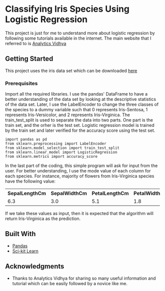 # Classifying Iris Species Using Logistic Regression

This project is just for me to understand more about logistic regression by following some tutorials available in the internet. The main website that I referred to is <a href='https://www.analyticsvidhya.com/blog/2018/05/24-ultimate-data-science-projects-to-boost-your-knowledge-and-skills/?' target="_blank">Analytics Vidhya</a>

## Getting Started

This project uses the iris data set which can be downloaded <a href="https://archive.ics.uci.edu/ml/datasets/Iris" target="_blank">here</a> 

### Prerequisites

Import all the required libraries. I use the pandas' DataFrame to have a better understanding of the data set by looking at the descriptive statistics of the data set. Later, I use the LabelEncoder to change the three classes of the species to a dummy variable such that 0 represents Iris-Sentosa, 1 represents Iris-Versicolor, and 2 represents Iris-Virginica. The train_test_split is used to separate the data into two parts. One part is the train set, and the orher is the test set. Logistic regression model is trained by the train set and later verified for the accuracy score using the test set.

```
import pandas as pd
from sklearn.preprocessing import LabelEncoder
from sklearn.model_selection import train_test_split
from sklearn.linear_model import LogisticRegression
from sklearn.metrics import accuracy_score
```
In the last part of the coding, this simple program will ask for input from the user. For better understanding, I use the mode value of each column for each species. For instance, majority of flowers from Iris-Virginica species have the following value:
<table>
  <tr>
    <th>SepalLengthCm</th>
    <th>SepalWidthCm</th>
    <th>PetalLengthCm</th>
    <th>PetalWidthCm</th>
  </tr>
  <tr>
    <td>6.3</td>
    <td>3.0</td>
    <td>5.1</td>
    <td>1.8</td>
  </tr>
</table>
If we take these values as input, then it is expected that the algorithm will return Iris-Virginica as the prediction.

## Built With

* [Pandas](https://pandas.pydata.org/)
* [Sci-kit Learn](https://scikit-learn.org/stable/)


## Acknowledgments

* Thanks to Analytics Vidhya for sharing so many useful information and tutorial which can be easily followed by a novice like me.
